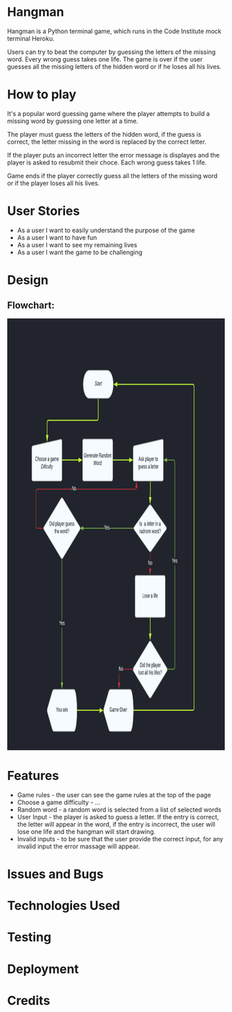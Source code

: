 # Hangman

Hangman is a Python terminal game, which runs in the Code Institute mock terminal Heroku. 

Users can try to beat the computer by guessing the letters of the missing word. Every wrong guess takes one life. The game is over if the user guesses all the missing letters of the hidden word or if he loses all his lives.


# How to play

It's a popular word guessing game where the player attempts to build a missing word by guessing one letter at a time. 

The player must guess the letters of the hidden word, if the guess is correct, the letter missing in the word is replaced by the correct letter.

If the player puts an incorrect letter the error message is displayes and the player is asked to resubmit their choce. Each wrong guess takes 1 life. 


Game ends if the player correctly guess all the letters of the missing word or if the player loses all his lives.

# User Stories 

- As a user I want to easily understand the purpose of the game
- As a user I want to have fun
- As a user I want to see my remaining lives
- As a user I want the game to be challenging 

# Design

## Flowchart:

<p align="center">
<img src="readme-assets/images/flowchart-hangman.png" width="1000px" height="1000">
</p>


# Features

- Game rules - the user can see the game rules at the top of the page
- Choose a game difficulty - ... 
- Random word - a random word is selected from a list of selected words
- User Input - the player is asked to guess a letter. If the entry is correct, the letter will appear in the word, if the entry is incorrect, the user will lose one life and the hangman will start drawing.
- Invalid inputs - to be sure that the user provide the correct input, for any invalid input the error massage will appear. 


# Issues and Bugs
# Technologies Used
# Testing
# Deployment 
# Credits


